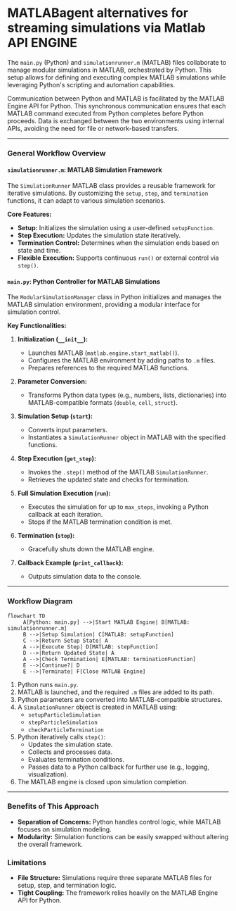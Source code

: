 # MATLABagent alternatives for streaming simulations via Matlab API ENGINE

The `main.py` (Python) and `simulationrunner.m` (MATLAB) files collaborate to manage modular simulations in MATLAB, orchestrated by Python. This setup allows for defining and executing complex MATLAB simulations while leveraging Python's scripting and automation capabilities.

Communication between Python and MATLAB is facilitated by the MATLAB Engine API for Python. This synchronous communication ensures that each MATLAB command executed from Python completes before Python proceeds. Data is exchanged between the two environments using internal APIs, avoiding the need for file or network-based transfers.

---

### General Workflow Overview

#### `simulationrunner.m`: MATLAB Simulation Framework

The `SimulationRunner` MATLAB class provides a reusable framework for iterative simulations. By customizing the `setup`, `step`, and `termination` functions, it can adapt to various simulation scenarios.

**Core Features:**

- **Setup:** Initializes the simulation using a user-defined `setupFunction`.
- **Step Execution:** Updates the simulation state iteratively.
- **Termination Control:** Determines when the simulation ends based on state and time.
- **Flexible Execution:** Supports continuous `run()` or external control via `step()`.

#### `main.py`: Python Controller for MATLAB Simulations

The `ModularSimulationManager` class in Python initializes and manages the MATLAB simulation environment, providing a modular interface for simulation control.

**Key Functionalities:**

1. **Initialization (`__init__`):**

   - Launches MATLAB (`matlab.engine.start_matlab()`).
   - Configures the MATLAB environment by adding paths to `.m` files.
   - Prepares references to the required MATLAB functions.

2. **Parameter Conversion:**

   - Transforms Python data types (e.g., numbers, lists, dictionaries) into MATLAB-compatible formats (`double`, `cell`, `struct`).

3. **Simulation Setup (`start`):**

   - Converts input parameters.
   - Instantiates a `SimulationRunner` object in MATLAB with the specified functions.

4. **Step Execution (`get_step`):**

   - Invokes the `.step()` method of the MATLAB `SimulationRunner`.
   - Retrieves the updated state and checks for termination.

5. **Full Simulation Execution (`run`):**

   - Executes the simulation for up to `max_steps`, invoking a Python callback at each iteration.
   - Stops if the MATLAB termination condition is met.

6. **Termination (`stop`):**

   - Gracefully shuts down the MATLAB engine.

7. **Callback Example (`print_callback`):**
   - Outputs simulation data to the console.

---

### Workflow Diagram

```mermaid
flowchart TD
     A[Python: main.py] -->|Start MATLAB Engine| B[MATLAB: simulationrunner.m]
     B -->|Setup Simulation| C[MATLAB: setupFunction]
     C -->|Return Setup State| A
     A -->|Execute Step| D[MATLAB: stepFunction]
     D -->|Return Updated State| A
     A -->|Check Termination| E[MATLAB: terminationFunction]
     E -->|Continue?| D
     E -->|Terminate| F[Close MATLAB Engine]
```

1. Python runs `main.py`.
2. MATLAB is launched, and the required `.m` files are added to its path.
3. Python parameters are converted into MATLAB-compatible structures.
4. A `SimulationRunner` object is created in MATLAB using:
   - `setupParticleSimulation`
   - `stepParticleSimulation`
   - `checkParticleTermination`
5. Python iteratively calls `step()`:
   - Updates the simulation state.
   - Collects and processes data.
   - Evaluates termination conditions.
   - Passes data to a Python callback for further use (e.g., logging, visualization).
6. The MATLAB engine is closed upon simulation completion.

---

### Benefits of This Approach

- **Separation of Concerns:** Python handles control logic, while MATLAB focuses on simulation modeling.
- **Modularity:** Simulation functions can be easily swapped without altering the overall framework.

### Limitations

- **File Structure:** Simulations require three separate MATLAB files for setup, step, and termination logic.
- **Tight Coupling:** The framework relies heavily on the MATLAB Engine API for Python.
